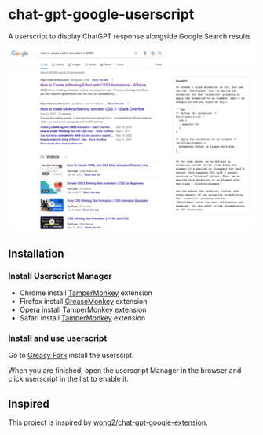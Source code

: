 # chat-gpt-google-userscript
A userscript to display ChatGPT response alongside Google Search results

![screenshot.jpg](./screenshot.jpg)

## Installation

### Install Userscript Manager
- Chrome install [TamperMonkey](https://chrome.google.com/webstore/detail/tampermonkey/dhdgffkkebhmkfjojejmpbldmpobfkfo) extension
- Firefox install [GreaseMonkey](https://addons.mozilla.org/zh-CN/firefox/addon/greasemonkey/) extension
- Opera install [TamperMonkey](https://addons.opera.com/zh-cn/extensions/details/tampermonkey-beta/) extension
- Safari install [TamperMonkey](https://www.tampermonkey.net/index.php?ext=dhdg&browser=safari) extension

### Install and use userscript

Go to [Greasy Fork](https://greasyfork.org/scripts/456077) install the userscipt.

When you are finished, open the userscript Manager in the browser and click userscript in the list to enable it.
## Inspired

This project is inspired by [wong2/chat-gpt-google-extension](https://github.com/wong2/chat-gpt-google-extension).
